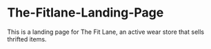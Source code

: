 # The-Fitlane-Landing-Page
This is a landing page for The Fit Lane, an active wear store that sells thrifted items. 
